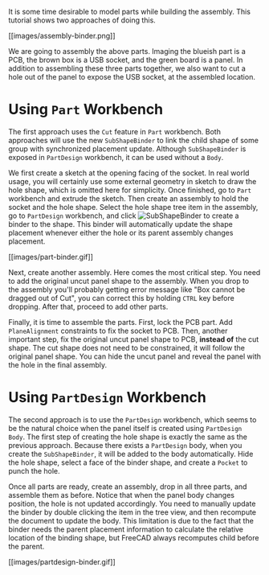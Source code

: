 It is some time desirable to model parts while building the assembly. This
tutorial shows two approaches of doing this.

[[images/assembly-binder.png]]

We are going to assembly the above parts. Imaging the blueish part is a PCB,
the brown box is a USB socket, and the green board is a panel. In addition to
assembling these three parts together, we also want to cut a hole out of the
panel to expose the USB socket, at the assembled location.

# Using `Part` Workbench

The first approach uses the `Cut` feature in `Part` workbench. Both approaches
will use the new `SubShapeBinder` to link the child shape of some group with
synchronized placement update. Although `SubShapeBinder` is exposed in
`PartDesign` workbench, it can be used without a `Body`.

We first create a sketch at the opening facing of the socket. In real world
usage, you will certainly use some external geometry in sketch to draw the hole
shape, which is omitted here for simplicity. Once finished, go to `Part`
workbench and extrude the sketch. Then create an assembly to hold the socket and
the hole shape. Select the hole shape tree item in the assembly, go to
`PartDesign` workbench, and click
![SubShapeBinder](../../FreeCAD/raw/LinkStage3/src/Mod/PartDesign/Gui/Resources/icons/PartDesign_SubShapeBinder.svg?sanitize=true)
to create a binder to the shape. This binder will automatically update the shape
placement whenever either the hole or its parent assembly changes placement.

[[images/part-binder.gif]]

Next, create another assembly. Here comes the most critical step. You need to
add the original uncut panel shape to the assembly. When you drop to the
assembly you'll probably getting error message like "Box cannot be dragged out
of Cut", you can correct this by holding `CTRL` key before dropping. After that,
proceed to add other parts.

Finally, it is time to assemble the parts. First, lock the PCB part. Add
`PlaneAlignment` constraints to fix the socket to PCB. Then, another important
step, fix the original uncut panel shape to PCB, **instead of** the cut shape.
The cut shape does not need to be constrained, it will follow the original
panel shape. You can hide the uncut panel and reveal the panel with the hole in
the final assembly.

# Using `PartDesign` Workbench

The second approach is to use the `PartDesign` workbench, which seems to be the
natural choice when the panel itself is created using `PartDesign Body`. The
first step of creating the hole shape is exactly the same as the previous
approach. Because there exists a `PartDesign` body, when you create the
`SubShapeBinder`, it will be added to the body automatically. Hide the hole
shape, select a face of the binder shape, and create a `Pocket` to punch the
hole.

Once all parts are ready, create an assembly, drop in all three parts, and
assemble them as before. Notice that when the panel body changes position, the
hole is not updated accordingly. You need to manually update the binder by
double clicking the item in the tree view, and then recompute the document to
update the body. This limitation is due to the fact that the binder needs the
parent placement information to calculate the relative location of the binding
shape, but FreeCAD always recomputes child before the parent.

[[images/partdesign-binder.gif]]
